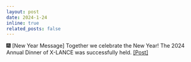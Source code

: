 ```yaml
---
layout: post
date: 2024-1-24
inline: true
related_posts: false
---
```


🎆 [New Year Message] Together we celebrate the New Year! The 2024 Annual Dinner of X-LANCE was successfully held. <a href="https://mp.weixin.qq.com/s/gFC4Sfmf0XCxdWt8OZ-V_w"> [Post] </a>
